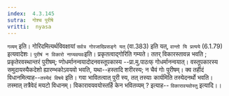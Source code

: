 ```yaml
---
index:  4.3.145
sutra:  गोश्च पुरीषे
vritti:  nyasa
---
```


`गव्यम्` इति। गोरिदमित्यर्थविवक्षायां `सर्वत्र गोरजादिप्रसङ्गे यत्` (वा.383) इति यत्, `वान्तो यि प्रत्यये` (6.1.79) इत्यवादेशः। `पुरीषं न विकारो नाप्यवयवः`इति। प्रकृतत्वाद्गोरिति गम्यते। ततर् विकारस्तावन्न भवति ; प्रकृतेरवस्थान्तरं पुरीषम्; प्गोधर्मानन्वयादोदनवस्तूपकास्य --प्रा.मु.पाठःफ् गोधर्मानन्वयात्। वस्तूपकारस्य समुदायस्यैकदेशो ह्यारम्भकोऽवयवो भवति, यथा--हस्तादि शरीरस्य; न चैवं गोः पुरीषम्। क्व तर्हीदं विधानमित्याह--`तस्येदं विषये` इति। गवा भावितत्वात् पुरी स्य, तत् तस्याः कार्यमिति तस्येदनर्थो भवति। तस्मात् तत्रैवेदं मयटो विधानम्। विकारावयवयोस्तर्हि केन भवितव्यम् ? इत्याह-- `विकारावयवोस्तु` इत्यादि।।

